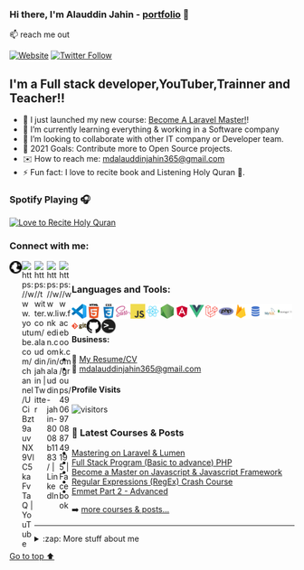<a id="top"></a>

### Hi there, I'm Alauddin Jahin - [portfolio][website] 👋

 :mailbox: reach me out

[![Website](https://img.shields.io/website?label=alauddinjahin.github.io&style=for-the-badge&url=https%3A%2F%2Falauddinjahin.github.io)](https://alauddinjahin.github.io)
[![Twitter Follow](https://img.shields.io/twitter/follow/JahinAlauddin?color=1DA1F2&logo=twitter&style=for-the-badge)]()



## I'm a Full stack developer,YouTuber,Trainner and Teacher!!

- 🔭 I just launched my new course: [Become A Laravel Master!][course]!
- 🌱 I’m currently learning everything & working in a Software company
- 👯 I’m looking to collaborate with other IT company or Developer team.
- 🥅 2021 Goals: Contribute more to Open Source projects.
- ✉️ How to reach me: mdalauddinjahin365@gmail.com
- ⚡ Fun fact: I love to recite book and Listening Holy Quran 📖.

### Spotify Playing 🎧

[<img src="https://i.pinimg.com/originals/93/2f/d0/932fd00d9b43753061c47739f0cc777b.gif" alt="Love to Recite Holy Quran" width="350" height="50"/>]()

### Connect with me:

[<img align="left" alt="https://alauddinjahin.github.io" width="22px" src="https://raw.githubusercontent.com/iconic/open-iconic/master/svg/globe.svg" />][website]
[<img align="left" alt="https://www.youtube.com/channel/UCiBzt9auvNX9VlC5kaFvTaQ | YouTube" width="22px" src="https://cdn.jsdelivr.net/npm/simple-icons@v3/icons/youtube.svg" />][youtube]
[<img align="left" alt="https://twitter.com/alauddinjahin | Twitter" width="22px" src="https://cdn.jsdelivr.net/npm/simple-icons@v3/icons/twitter.svg" />][twitter]
[<img align="left" alt="https://www.linkedin.com/in/alauddin-jahin-8008b1183/ | LinkedIn" width="22px" src="https://cdn.jsdelivr.net/npm/simple-icons@v3/icons/linkedin.svg" />][linkedin]
[<img align="left" alt="https://www.facebook.com/groups/490697088749195 | Facebook" width="22px" src="https://cdn.jsdelivr.net/npm/simple-icons@v3/icons/facebook.svg" />][facebookGroup]


<br />

### Languages and Tools:

[<img align="left" alt="Visual Studio Code" width="26px" src="https://raw.githubusercontent.com/github/explore/80688e429a7d4ef2fca1e82350fe8e3517d3494d/topics/visual-studio-code/visual-studio-code.png" />][webdevplaylist]
[<img align="left" alt="HTML5" width="26px" src="https://raw.githubusercontent.com/github/explore/80688e429a7d4ef2fca1e82350fe8e3517d3494d/topics/html/html.png" />][webdevplaylist]
[<img align="left" alt="CSS3" width="26px" src="https://raw.githubusercontent.com/github/explore/80688e429a7d4ef2fca1e82350fe8e3517d3494d/topics/css/css.png" />][cssplaylist]
[<img align="left" alt="Sass" width="26px" src="https://raw.githubusercontent.com/github/explore/80688e429a7d4ef2fca1e82350fe8e3517d3494d/topics/sass/sass.png" />][cssplaylist]
[<img align="left" alt="JavaScript" width="26px" src="https://raw.githubusercontent.com/github/explore/80688e429a7d4ef2fca1e82350fe8e3517d3494d/topics/javascript/javascript.png" />][jsplaylist]
[<img align="left" alt="React" width="26px" src="https://raw.githubusercontent.com/github/explore/80688e429a7d4ef2fca1e82350fe8e3517d3494d/topics/react/react.png" />][reactplaylist]
[<img align="left" alt="Node.js" width="26px" src="https://raw.githubusercontent.com/github/explore/80688e429a7d4ef2fca1e82350fe8e3517d3494d/topics/nodejs/nodejs.png" />][webdevplaylist]
[<img align="left" alt="Angular" width="26px" src="https://raw.githubusercontent.com/github/explore/80688e429a7d4ef2fca1e82350fe8e3517d3494d/topics/angular/angular.png" />][webdevplaylist]
[<img align="left" alt="Angular" width="26px" src="https://raw.githubusercontent.com/github/explore/80688e429a7d4ef2fca1e82350fe8e3517d3494d/topics/vue/vue.png" />][webdevplaylist]
[<img align="left" alt="Laravel" width="26px" src="https://raw.githubusercontent.com/github/explore/80688e429a7d4ef2fca1e82350fe8e3517d3494d/topics/laravel/laravel.png" />][webdevplaylist]
[<img align="left" alt="PHP" width="26px" src="https://raw.githubusercontent.com/github/explore/80688e429a7d4ef2fca1e82350fe8e3517d3494d/topics/php/php.png" />][webdevplaylist]
[<img align="left" alt="Firebase" width="26px" src="https://raw.githubusercontent.com/github/explore/80688e429a7d4ef2fca1e82350fe8e3517d3494d/topics/firebase/firebase.png" />][webdevplaylist]
[<img align="left" alt="SQL" width="26px" src="https://raw.githubusercontent.com/github/explore/80688e429a7d4ef2fca1e82350fe8e3517d3494d/topics/sql/sql.png" />][webdevplaylist]
[<img align="left" alt="MySQL" width="26px" src="https://raw.githubusercontent.com/github/explore/80688e429a7d4ef2fca1e82350fe8e3517d3494d/topics/mysql/mysql.png" />][webdevplaylist]
[<img align="left" alt="MongoDB" width="26px" src="https://raw.githubusercontent.com/github/explore/80688e429a7d4ef2fca1e82350fe8e3517d3494d/topics/mongodb/mongodb.png" />][webdevplaylist]
[<img align="left" alt="Git" width="26px" src="https://raw.githubusercontent.com/github/explore/80688e429a7d4ef2fca1e82350fe8e3517d3494d/topics/git/git.png" />][webdevplaylist]
[<img align="left" alt="GitHub" width="26px" src="https://raw.githubusercontent.com/github/explore/78df643247d429f6cc873026c0622819ad797942/topics/github/github.png" />][webdevplaylist]
[<img align="left" alt="Terminal" width="26px" src="https://raw.githubusercontent.com/github/explore/80688e429a7d4ef2fca1e82350fe8e3517d3494d/topics/terminal/terminal.png" />][webdevplaylist]

<br />
<br />


#### Business:
- :paperclip: [My Resume/CV](https://alauddinjahin.github.io/md_alauddin_cv.pdf)
- :email: mdalauddinjahin365@gmail.com



#### Profile Visits 

![visitors](https://visitor-badge.glitch.me/badge?page_id=alauddinjahin.alauddinjahin)


### 📕 Latest Courses & Posts

<!-- BLOG-POST-LIST:START -->
- [Mastering on Laravel & Lumen](https://www.facebook.com/groups/490697088749195)
- [Full Stack Program (Basic to advance) PHP](https://www.facebook.com/groups/490697088749195)
- [Become a Master on Javascript & Javascript Framework](https://www.facebook.com/groups/490697088749195)
- [Regular Expressions (RegEx) Crash Course](https://www.facebook.com/groups/490697088749195)
- [Emmet Part 2 - Advanced](https://www.facebook.com/groups/490697088749195)
<!-- BLOG-POST-LIST:END -->

➡️ [more courses & posts...](https://www.facebook.com/groups/490697088749195)

---

<details>
  <summary>:zap: More stuff about me</summary>

  <br >

  I love sharing knowledge and putting tutorials, courses and posts together for helping other developers, and that's why "CodeWithLove 360" Training exists!

  #### What is 'CodeWithLove 360'?

  'CodeWithLove 360' is a online training platform where every developer & non-developer person learning for Web/Mobile development, coding and design. Including new technologies and frameworks and anything really related to development world.


  #### Coding Stats 

  <!--START_SECTION:waka-->
```text
PHP              19 hrs 2 mins   █████████████░░░░░░░░░░░░   51.56 % 
Blade Template   8 hrs 48 mins   ██████░░░░░░░░░░░░░░░░░░░   23.84 % 
TypeScript       6 hrs 38 mins   ████▒░░░░░░░░░░░░░░░░░░░░   17.99 % 
JSON             1 hr 53 mins    █▒░░░░░░░░░░░░░░░░░░░░░░░   05.11 % 
JavaScript       26 mins         ▒░░░░░░░░░░░░░░░░░░░░░░░░   01.21 % 
```
<!--END_SECTION:waka-->
 
[![Top Langs card](https://github-readme-stats.vercel.app/api/top-langs/?username=alauddinjahin&card_width=1200&langs_count=5)](https://github.com/alauddinjahin)
 
  #### Github Stats

  ![My's github stats](https://github-readme-stats.vercel.app/api?username=alauddinjahin&count_private=true&&show_icons=true&&theme=shades-of-purple&&title_color="#fdfdfd"&&hide=contribs,prs)


</details>


[Go to top ⬆️ ](#top)


[website]: https://alauddinjahin.github.io
[course]: https://www.facebook.com/groups/490697088749195
[facebookGroup]: https://www.facebook.com/groups/490697088749195
[twitter]: https://twitter.com/alauddinjahin
[youtube]: https://www.youtube.com/channel/UCiBzt9auvNX9VlC5kaFvTaQ
[linkedin]: https://www.linkedin.com/in/alauddin-jahin-8008b1183
[webdevplaylist]:https://alauddinjahin.github.io
[cssplaylist]:https://alauddinjahin.github.io
[jsplaylist]:https://alauddinjahin.github.io
[reactplaylist]:https://alauddinjahin.github.io



